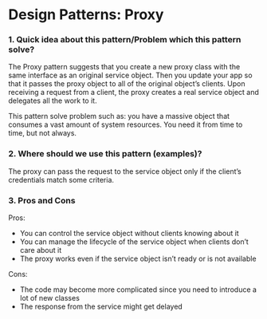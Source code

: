 # Design Patterns: Proxy

### 1. Quick idea about this pattern/Problem which this pattern solve?
The Proxy pattern suggests that you create a new proxy class with the same interface as an original service object. Then you update your app so that it passes the proxy object to all of the original object’s clients. Upon receiving a request from a client, the proxy creates a real service object and delegates all the work to it.

This pattern solve problem such as: you have a massive object that consumes a vast amount of system resources. You need it from time to time, but not always.
### 2. Where should we use this pattern (examples)?
The proxy can pass the request to the service object only if the client’s credentials match some criteria.
### 3. Pros and Cons
Pros:
- You can control the service object without clients knowing about it
- You can manage the lifecycle of the service object when clients don’t care about it
- The proxy works even if the service object isn’t ready or is not available

Cons:
- The code may become more complicated since you need to introduce a lot of new classes
- The response from the service might get delayed
